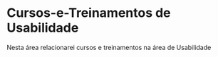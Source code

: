 # Cursos-e-Treinamentos de Usabilidade
Nesta área relacionarei cursos e treinamentos na área de Usabilidade
